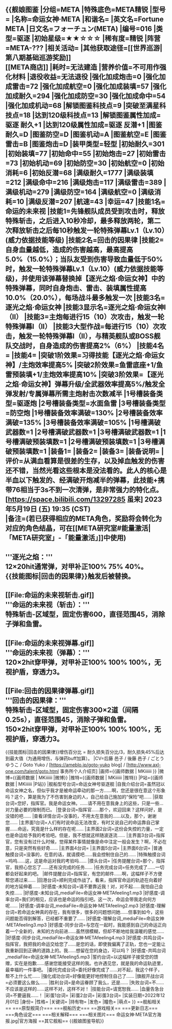 {{舰娘图鉴 
|分组=META
|特殊底色=META精锐
|型号=
|名称=命运女神·META
|和谐名=
|英文名=Fortune META
|日文名=フォーチュン(META)
|编号=016
|类型=驱逐
|初始星级=★★☆☆☆
|稀有度=精锐
|阵营=META-???
|相关活动=
|其他获取途径=[[世界巡游|第八期基础巡游奖励]]<br>[[META商店]]
|耗时=无法建造
|营养价值=不可用作强化材料
|退役收益=无法退役
|强化加成炮击=0
|强化加成雷击=72
|强化加成航空=0
|强化加成装填=57
|强化加成耐久=294
|强化加成防空=30
|强化加成命中=54
|强化加成机动=68
|解锁图鉴科技点=9
|突破至满星科技点=18
|达到120级科技点=13
|解锁图鉴属性加成=驱逐 耐久+1
|达到120级属性加成=驱逐 反潜+1
|图鉴耐久=D
|图鉴防空=D
|图鉴机动=A
|图鉴航空=E
|图鉴雷击=B
|图鉴炮击=D
|装甲类型=轻型
|初始耐久=301
|初始装填=77
|初始命中=55
|初始炮击=27
|初始雷击=73
|初始机动=69
|初始防空=30
|初始航空=0
|初始消耗=6
|初始反潜=68
|满级耐久=1777
|满级装填=212
|满级命中=216
|满级炮击=117
|满级雷击=389
|满级机动=279
|满级防空=164
|满级航空=0
|满级消耗=10
|满级反潜=207
|航速=43
|幸运=47
|技能1名=命运的未来视
|技能1=先锋舰队成员受到攻击时，释放特殊斩击，之后进入10秒冷却，最多释放两轮，第二次释放斩击之后每10秒触发一轮特殊弹幕Lv.1（Lv.10）(威力依据技能等级)
|技能2名=回击的因果律
|技能2=自身血量越低，造成的伤害越高，最高提高5.0%（15.0%）；当队友受到伤害导致血量低于50%时，触发一轮特殊弹幕Lv.1（Lv.10）(威力依据技能等级)，并使用该弹幕替换掉【逐光之焰·命运女神】中的特殊弹幕，同时自身炮击、雷击、装填属性提高10.0%（20.0%），每场战斗最多触发一次
|技能3名=逐光之焰·命运女神
|技能3显示名=逐光之焰·命运女神I（II）
|技能3=主炮每进行15（10）次攻击，触发一轮特殊弹幕I（II）
|技能3大型作战=每进行15（10）次攻击，触发一轮特殊弹幕I（II），与精英舰队或BOSS舰队交战时，自身造成的伤害提高2%（6%）
|技能4名=
|技能4=
|突破1阶效果=习得技能【逐光之焰·命运女神】/主炮效率提高5%
|突破2阶效果=鱼雷底座+1/鱼雷预装填+1/主炮效率提高10%
|突破3阶效果=【逐光之焰·命运女神】弹幕升级/全武器效率提高5%/触发全弹发射/专属弹幕所需主炮射击次数减半
|1号槽装备类型=驱逐炮
|2号槽装备类型=水面鱼雷
|3号槽装备类型=防空炮
|1号槽装备效率满破=130%
|2号槽装备效率满破=135%
|3号槽装备效率满破=105%
|1号槽满破武器数=1
|2号槽满破武器数=1
|3号槽满破武器数=1
|1号槽满破预装填数=1
|2号槽满破预装填数=1
|3号槽满破预装填数=1
|装备1=
|装备2=
|装备3=
|装备说明=
|评价=从满血看算是很差的生存，以及掉血触发的伤害还不错，当然光看这些根本是没法看的。此人的核心是半血以下触发的、经满破开炮减半的弹幕，此技能+携带76相当于3s不到一次清弹，是非常强力的特化点。[https://space.bilibili.com/13297285 虽来] 2023年5月19日 (五) 19:35 (CST)<br>
|备注=(若已获得相应的META角色，奖励将会转化为对应的角色结晶，可在[[META研究室#能量激活|「META研究室」-「能量激活」]]中使用)
----
'''逐光之焰：'''<br>
12×20hit通常弹，对甲补正100% 75% 40%。<br>
{{技能图标|回击的因果律}}触发后被替换。
----
[[File:命运的未来视斩击.gif]]<br>
'''命运的未来视（斩击）：'''<br>
特殊斩击-区域型，固定伤害600，直径范围45，消除子弹和鱼雷。
----
[[File:命运的未来视弹幕.gif]]<br>
'''命运的未来视（弹幕）：'''<br>
120×2hit穿甲弹，对甲补正100% 100% 100%，无视护盾，穿透力3。
----
[[File:回击的因果律弹幕.gif]]<br>
'''回击的因果律：'''<br>
特殊斩击-区域型，固定伤害300×2道（间隔0.25s），直径范围45，消除子弹和鱼雷。<br>
150×2hit穿甲弹，对甲补正100% 100% 100%，无视护盾，穿透力3。
----
{{技能图标|回击的因果律}}增伤百分比 = 耐久损失百分比/3，耐久损失45%后达到最大值（为通用增伤，与弹药buff加算）。
|CV=后藤 邑子 / 後藤 邑子 / ごとう ゆうこ / Goto Yuko / [https://ameblo.jp/goto-yuko blog] / [http://www.axl-one.com/talent/goto.html 事务所个人介绍页]
|画师={{画师数据 | MKiiiiii }}
|微博={{画师数据 | MKiiiiii |微博}}
|推特={{画师数据 | MKiiiiii |推特}}
|P站={{画师数据 | MKiiiiii |P站}}
|舰船型号台词=命运女神号驱逐舰
|自我介绍台词=虽然冠以命运女神之名，但似乎我才是被命运牵动的那一方……啊，您还是很在意这个形象吗？这个，算是我为了不伤害到身边的人，自己给自己施加的“保险”吧……
|获取台词=您好，指挥官。我是命运女神。……请不用在意我身上的这些，只是一些…对力量必要的限制而已。
|登录台词=指挥官……那个，欢迎回来？这样问好，是没错的吧……
|查看详情台词=没事的，不用太在意我的……以及，那个，谢谢您……
|主界面1台词=人们有时说命运无法改变，有时又说自己的命运靠自己掌握……命运，究竟是什么样的存在呢……
|主界面2台词=这份会失控的力量，一定也是命运给予我的考验吧。但是，我不想就这样随波逐流……
|主界面3台词=指挥官，您有没有过什么时候，觉得某件事情就像是命中注定一般会发生？啊，不必在意，只是突然有些好奇……
|主界面4台词=
|主界面5台词=
|主界面6台词= 
|普通触摸台词=没事的，在意的话，就请摸吧……我会控制住自己的……
|特殊触摸台词=呜呜……这，这是命运对我的考验吗……
|摸头台词=
|任务提醒台词=那个，指挥官，我担心您忘了……还有没完成的任务……
|任务完成台词=任务完成了……一切都会好起来的吧。
|邮件提醒台词=指挥官，有您的邮件……啊，这幅样子不方便帮您递过来……
|回港台词=顺利完成作战了。看来，指挥官命运的轨迹在向着好的地方延伸着……
|好感度-未知台词=请不要靠近我！对，对不起……我怕自己会失控……
|好感度-未知台词_mediaFile=命运女神·METAfeeling1.mp3
|好感度-调率台词=我们的相见，应该也是命运的指引吧。这一次，命运会带我走向何方呢……
|好感度-调率台词_mediaFile=命运女神·METAfeeling2.mp3
|好感度-理解台词=若命运女神真的存在，我有很多，很多的问题想问她……但事到如今，这些问题能否得到解答，已经都不重要了……
|好感度-理解台词_mediaFile=命运女神·METAfeeling3.mp3
|好感度-同步台词=与您在一起时，我能感到自己的命运正向着一个全新的，未知的方向前进……虽然很模糊，但却不断地给我温暖的感觉……
|好感度-同步台词_mediaFile=命运女神·METAfeeling4.mp3
|好感度-共鸣台词=指挥官，我把我的命运交给您了……是您的话，即使我偏离了正轨，您也一定能让我重新回到正确的道路上的。我……想留在您的身边，可以吗？
|好感度-共鸣台词_mediaFile=命运女神·METAfeeling5.mp3
|誓约台词=以这幅样子接受您的馈赠，实在是抱歉……感谢您能接受这样的我。也许遇见您，就是我的命运轨迹里，最幸福的一件事吧。
|委托完成台词=委托好像完成了……对不起，我这个样子，帮不上什么忙……
|强化成功台词=好像能更好地控制住自己了……
|旗舰开战台词=必须要这么做么……
|胜利台词=是命运眷顾了我么，还是……
|失败台词=不……不应该是这样的……这样不对，这样不对！
|技能台词=请宽恕我……
|血量告急台词=不要逼我……！
|彩蛋1台词=
|彩蛋2台词=
|彩蛋3台词=
|实装日期=2022年12月01日
|身份=
|性格=
|关键词=
|持有物=
|发色=
|瞳色=
|萌点=
}}
==舰船相关==
===原型舰简介===
===舰船历史===
==游戏相关==
===更新日志===
===角色设定===
===相关解释===
===相关图片===
<gallery mode="packed" heights="300px">
命运女神·META官方海报.jpg|官方海报
</gallery>
==其它舰船==
{{舰娘图鉴导航}}